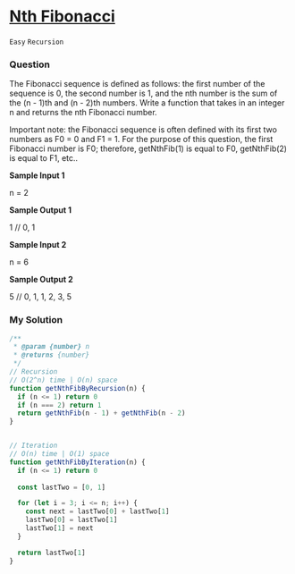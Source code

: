 # [Nth Fibonacci](https://www.algoexpert.io/questions/non-constructible-change)

`Easy` `Recursion`

### Question
The Fibonacci sequence is defined as follows: the first number of the sequence is 0, the second number is 1, and the nth number is the sum of the (n - 1)th and (n - 2)th numbers. Write a function that takes in an integer n and returns the nth Fibonacci number.

Important note: the Fibonacci sequence is often defined with its first two numbers as F0 = 0 and F1 = 1. For the purpose of this question, the first Fibonacci number is F0; therefore, getNthFib(1) is equal to F0, getNthFib(2) is equal to F1, etc..

**Sample Input 1**

n = 2

**Sample Output 1**

1 // 0, 1

**Sample Input 2**

n = 6

**Sample Output 2**

5 // 0, 1, 1, 2, 3, 5

### My Solution
```js
/**
 * @param {number} n 
 * @returns {number}
 */
// Recursion
// O(2^n) time | O(n) space
function getNthFibByRecursion(n) {
  if (n <= 1) return 0
  if (n === 2) return 1
  return getNthFib(n - 1) + getNthFib(n - 2)
}


// Iteration
// O(n) time | O(1) space
function getNthFibByIteration(n) {
  if (n <= 1) return 0
  
  const lastTwo = [0, 1]

  for (let i = 3; i <= n; i++) {
    const next = lastTwo[0] + lastTwo[1]
    lastTwo[0] = lastTwo[1]
    lastTwo[1] = next
  }

  return lastTwo[1]
}
```
